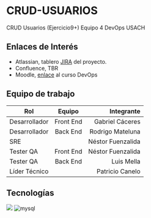 # CRUD-USUARIOS
  CRUD Usuarios (Ejercicio9+) Equipo 4 DevOps USACH

## Enlaces de Interés
- Atlassian, tablero [JIRA](https://luis-mella.atlassian.net/jira/software/projects/DDS/boards/2) del proyecto.
- Confluence, TBR
- Moodle, [enlace](https://pfcusach.activemoodle.com/course/view.php?id=19) al curso DevOps

## Equipo de trabajo

| Rol           | Equipo        | Integrante        |
| ------------- |:-------------:| -----------------:|
| Desarrollador | Front End     | Gabriel Cáceres   |
| Desarrollador | Back End      | Rodrigo Mateluna  |
| SRE           |               | Néstor Fuenzalida |
| Tester QA     | Front End     | Néstor Fuenzalida |
| Tester QA     | Back End      | Luis Mella        |
| Líder Técnico |               | Patricio Canelo   |

## Tecnologías
<img src="https://img.shields.io/badge/Spring_Boot-F2F4F9?style=for-the-badge&logo=spring-boot" />

<img alt="mysql" src="https://img.shields.io/badge/MySQL-005C84?style=for-the-badge&logo=mysql&logoColor=white">

